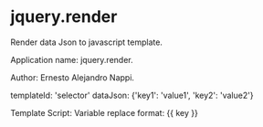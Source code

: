 jquery.render
=============

Render data Json to javascript template.

Application name: jquery.render.

Author: Ernesto Alejandro Nappi.

templateId: 'selector'
dataJson: {'key1': 'value1', 'key2': 'value2'}

Template Script:
  Variable replace format:  {{ key }}
